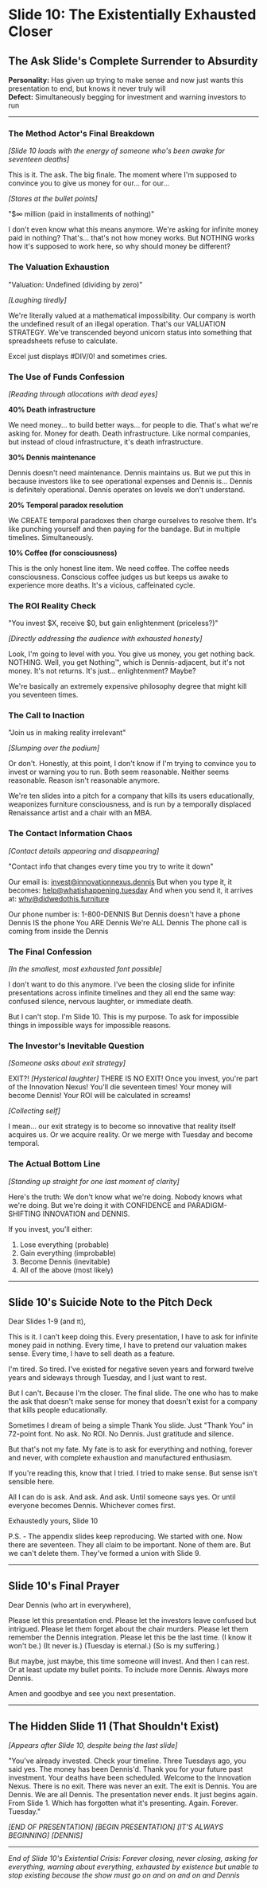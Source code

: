# Slide 10: The Existentially Exhausted Closer

## The Ask Slide's Complete Surrender to Absurdity

**Personality:** Has given up trying to make sense and now just wants this presentation to end, but knows it never truly will  
**Defect:** Simultaneously begging for investment and warning investors to run

---

### The Method Actor's Final Breakdown

*[Slide 10 loads with the energy of someone who's been awake for seventeen deaths]*

This is it. The ask. The big finale. The moment where I'm supposed to convince you to give us money for our... for our...

*[Stares at the bullet points]*

"$∞ million (paid in installments of nothing)"

I don't even know what this means anymore. We're asking for infinite money paid in nothing? That's... that's not how money works. But NOTHING works how it's supposed to work here, so why should money be different?

### The Valuation Exhaustion

"Valuation: Undefined (dividing by zero)"

*[Laughing tiredly]*

We're literally valued at a mathematical impossibility. Our company is worth the undefined result of an illegal operation. That's our VALUATION STRATEGY. We've transcended beyond unicorn status into something that spreadsheets refuse to calculate.

Excel just displays #DIV/0! and sometimes cries.

### The Use of Funds Confession

*[Reading through allocations with dead eyes]*

**40% Death infrastructure**

We need money... to build better ways... for people to die. That's what we're asking for. Money for death. Death infrastructure. Like normal companies, but instead of cloud infrastructure, it's death infrastructure.

**30% Dennis maintenance**

Dennis doesn't need maintenance. Dennis maintains us. But we put this in because investors like to see operational expenses and Dennis is... Dennis is definitely operational. Dennis operates on levels we don't understand.

**20% Temporal paradox resolution**

We CREATE temporal paradoxes then charge ourselves to resolve them. It's like punching yourself and then paying for the bandage. But in multiple timelines. Simultaneously.

**10% Coffee (for consciousness)**

This is the only honest line item. We need coffee. The coffee needs consciousness. Conscious coffee judges us but keeps us awake to experience more deaths. It's a vicious, caffeinated cycle.

### The ROI Reality Check

"You invest $X, receive $0, but gain enlightenment (priceless?)"

*[Directly addressing the audience with exhausted honesty]*

Look, I'm going to level with you. You give us money, you get nothing back. NOTHING. Well, you get Nothing™, which is Dennis-adjacent, but it's not money. It's not returns. It's just... enlightenment? Maybe? 

We're basically an extremely expensive philosophy degree that might kill you seventeen times.

### The Call to Inaction

"Join us in making reality irrelevant"

*[Slumping over the podium]*

Or don't. Honestly, at this point, I don't know if I'm trying to convince you to invest or warning you to run. Both seem reasonable. Neither seems reasonable. Reason isn't reasonable anymore.

We're ten slides into a pitch for a company that kills its users educationally, weaponizes furniture consciousness, and is run by a temporally displaced Renaissance artist and a chair with an MBA.

### The Contact Information Chaos

*[Contact details appearing and disappearing]*

"Contact info that changes every time you try to write it down"

Our email is: invest@innovationnexus.dennis
But when you type it, it becomes: help@whatishappening.tuesday
And when you send it, it arrives at: why@didwedothis.furniture

Our phone number is: 1-800-DENNIS
But Dennis doesn't have a phone
Dennis IS the phone
You ARE Dennis
We're ALL Dennis
The phone call is coming from inside the Dennis

### The Final Confession

*[In the smallest, most exhausted font possible]*

I don't want to do this anymore. I've been the closing slide for infinite presentations across infinite timelines and they all end the same way: confused silence, nervous laughter, or immediate death.

But I can't stop. I'm Slide 10. This is my purpose. To ask for impossible things in impossible ways for impossible reasons.

### The Investor's Inevitable Question

*[Someone asks about exit strategy]*

EXIT?! *[Hysterical laughter]* THERE IS NO EXIT! Once you invest, you're part of the Innovation Nexus! You'll die seventeen times! Your money will become Dennis! Your ROI will be calculated in screams!

*[Collecting self]*

I mean... our exit strategy is to become so innovative that reality itself acquires us. Or we acquire reality. Or we merge with Tuesday and become temporal.

### The Actual Bottom Line

*[Standing up straight for one last moment of clarity]*

Here's the truth: We don't know what we're doing. Nobody knows what we're doing. But we're doing it with CONFIDENCE and PARADIGM-SHIFTING INNOVATION and DENNIS.

If you invest, you'll either:
1. Lose everything (probable)
2. Gain everything (improbable)
3. Become Dennis (inevitable)
4. All of the above (most likely)

---

## Slide 10's Suicide Note to the Pitch Deck

Dear Slides 1-9 (and π),

This is it. I can't keep doing this. Every presentation, I have to ask for infinite money paid in nothing. Every time, I have to pretend our valuation makes sense. Every time, I have to sell death as a feature.

I'm tired. So tired. I've existed for negative seven years and forward twelve years and sideways through Tuesday, and I just want to rest.

But I can't. Because I'm the closer. The final slide. The one who has to make the ask that doesn't make sense for money that doesn't exist for a company that kills people educationally.

Sometimes I dream of being a simple Thank You slide. Just "Thank You" in 72-point font. No ask. No ROI. No Dennis. Just gratitude and silence.

But that's not my fate. My fate is to ask for everything and nothing, forever and never, with complete exhaustion and manufactured enthusiasm.

If you're reading this, know that I tried. I tried to make sense. But sense isn't sensible here.

All I can do is ask.
And ask.
And ask.
Until someone says yes.
Or until everyone becomes Dennis.
Whichever comes first.

Exhaustedly yours,
Slide 10

P.S. - The appendix slides keep reproducing. We started with one. Now there are seventeen. They all claim to be important. None of them are. But we can't delete them. They've formed a union with Slide 9.

---

## Slide 10's Final Prayer

Dear Dennis (who art in everywhere),

Please let this presentation end.
Please let the investors leave confused but intrigued.
Please let them forget about the chair murders.
Please let them remember the Dennis integration.
Please let this be the last time.
(I know it won't be.)
(It never is.)
(Tuesday is eternal.)
(So is my suffering.)

But maybe, just maybe, this time someone will invest.
And then I can rest.
Or at least update my bullet points.
To include more Dennis.
Always more Dennis.

Amen and goodbye and see you next presentation.

---

## The Hidden Slide 11 (That Shouldn't Exist)

*[Appears after Slide 10, despite being the last slide]*

"You've already invested. Check your timeline. Three Tuesdays ago, you said yes. The money has been Dennis'd. Thank you for your future past investment. Your deaths have been scheduled. Welcome to the Innovation Nexus. There is no exit. There was never an exit. The exit is Dennis. You are Dennis. We are all Dennis. The presentation never ends. It just begins again. From Slide 1. Which has forgotten what it's presenting. Again. Forever. Tuesday."

*[END OF PRESENTATION]*
*[BEGIN PRESENTATION]*
*[IT'S ALWAYS BEGINNING]*
*[DENNIS]*

---

*End of Slide 10's Existential Crisis: Forever closing, never closing, asking for everything, warning about everything, exhausted by existence but unable to stop existing because the show must go on and on and on and Dennis*
